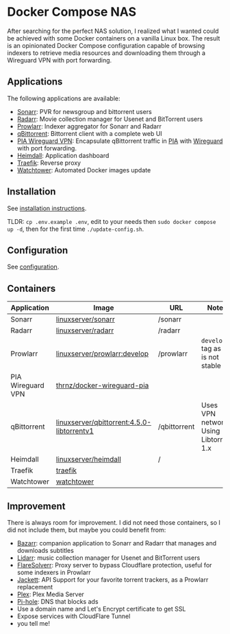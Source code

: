 # Docker Compose NAS

After searching for the perfect NAS solution, I realized what I wanted could be achieved 
with some Docker containers on a vanilla Linux box. The result is an opinionated Docker Compose configuration capable of 
browsing indexers to retrieve media resources and downloading them through a Wireguard VPN with port forwarding.

## Applications

The following applications are available:

- [Sonarr](https://sonarr.tv/): PVR for newsgroup and bittorrent users
- [Radarr](https://radarr.video/): Movie collection manager for Usenet and BitTorrent users
- [Prowlarr](https://github.com/Prowlarr/Prowlarr): Indexer aggregator for Sonarr and Radarr
- [qBittorrent](https://www.qbittorrent.org/): Bittorrent client with a complete web UI
- [PIA Wireguard VPN](https://github.com/thrnz/docker-wireguard-pia): Encapsulate qBittorrent traffic in 
[PIA](https://www.privateinternetaccess.com/) with [Wireguard](https://www.wireguard.com/) with port forwarding.
- [Heimdall](https://heimdall.site/): Application dashboard
- [Traefik](https://traefik.io/): Reverse proxy
- [Watchtower](https://containrrr.dev/watchtower/): Automated Docker images update

## Installation

See [installation instructions](./INSTALL.md).

TLDR: `cp .env.example .env`, edit to your needs then `sudo docker compose up -d`, then for the first time `./update-config.sh`.

## Configuration

See [configuration](./CONFIGURATION.md).

## Containers

| **Application**   | **Image**                                                                                      | **URL**      | **Notes**                                 |
|-------------------|------------------------------------------------------------------------------------------------|--------------|-------------------------------------------|
| Sonarr            | [linuxserver/sonarr](https://hub.docker.com/r/linuxserver/sonarr)                              | /sonarr      |                                           |
| Radarr            | [linuxserver/radarr](https://hub.docker.com/r/linuxserver/radarr)                              | /radarr      |                                           |
| Prowlarr          | [linuxserver/prowlarr:develop](https://hub.docker.com/r/linuxserver/prowlarr)                  | /prowlarr    | `develop` tag as it is not stable yet     |
| PIA Wireguard VPN | [thrnz/docker-wireguard-pia](https://hub.docker.com/r/thrnz/docker-wireguard-pia)              |              |                                           |
| qBittorrent       | [linuxserver/qbittorrent:4.5.0-libtorrentv1](https://hub.docker.com/r/linuxserver/qbittorrent) | /qbittorrent | Uses VPN network<br>Using Libtorrent 1.x  |
| Heimdall          | [linuxserver/heimdall](https://hub.docker.com/r/linuxserver/heimdall)                          | /            |                                           |
| Traefik           | [traefik](https://hub.docker.com/_/traefik)                                                    |              |                                           |
| Watchtower        | [watchtower](https://hub.docker.com/r/containrrr/watchtower)                                   |              |                                           |


## Improvement

There is always room for improvement. I did not need those containers, so I did not include them, but maybe you could
benefit from:

- [Bazarr](https://www.bazarr.media/): companion application to Sonarr and Radarr that manages and downloads subtitles
- [Lidarr](https://lidarr.audio/): music collection manager for Usenet and BitTorrent users
- [FlareSolverr](https://github.com/FlareSolverr/FlareSolverr): Proxy server to bypass Cloudflare protection, useful
for some indexers in Prowlarr
- [Jackett](https://github.com/Jackett/Jackett): API Support for your favorite torrent trackers, as a Prowlarr replacement
- [Plex](https://www.plex.tv/): Plex Media Server
- [Pi-hole](https://pi-hole.net/): DNS that blocks ads
- Use a domain name and Let's Encrypt certificate to get SSL
- Expose services with CloudFlare Tunnel
- you tell me!
